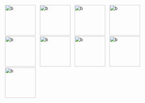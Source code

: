 <span style="text-align: left;">
  <img src="https://media1.tenor.com/m/bi-1TiUoAZgAAAAd/diam-hitam.gif" width="100px" height="100px" alt="b" style="display: inline-block; margin-right: 10px;">
  <img src="https://media1.tenor.com/m/VVIZNQLHBsAAAAAd/halah-nyocot.gif" width="100px" height="100px" alt="b" style="display: inline-block; margin-right: 10px;">
  <img src="https://vegas.nyc3.cdn.digitaloceanspaces.com/0062_y_an_webp-m/sticker-fan_14280524_m.webp" width="100px" height="100px" alt="b" style="display: inline-block; margin-right: 10px;">
  <img src="https://vegas.nyc3.cdn.digitaloceanspaces.com/0062_y_an_webp-m/sticker-fan_14280531_m.webp" width="100px" height="100px" alt="b" style="display: inline-block; margin-right: 10px;">  
  <img src="https://media.tenor.com/d3omTouvhfoAAAAj/rehan-rehan-wangsaff.gif" width="100px" height="100px" alt="b" style="display: inline-block; margin-right: 10px;">    
  <img src="https://media.tenor.com/W36feXYrHgYAAAA1/pembohonk-publik-pembohonk.webp" width="100px" height="100px" alt="b" style="display: inline-block; margin-right: 10px;">
  <img src="https://media.tenor.com/58zx4zsY1oYAAAAj/malas.gif" width="100px" height="100px" alt="b" style="display: inline-block; margin-right: 10px;">  
  <img src="https://vegas.nyc3.cdn.digitaloceanspaces.com/0062_y_an_webp-m/sticker-fan_14280529_m.webp" width="100px" height="100px" alt="b" style="display: inline-block; margin-right: 10px;">    
  <img src="https://media.tenor.com/6NmJ_aDfghwAAAAM/waduh-kumala.gif" width="100px" height="100px" alt="b" style="display: inline-block; margin-right: 10px;">  
</span>
